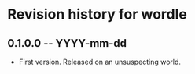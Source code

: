 # Revision history for wordle

## 0.1.0.0 -- YYYY-mm-dd

* First version. Released on an unsuspecting world.
